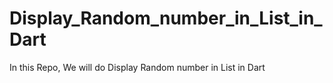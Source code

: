 # Display_Random_number_in_List_in_Dart
In this Repo, We will do Display Random number in List in Dart
